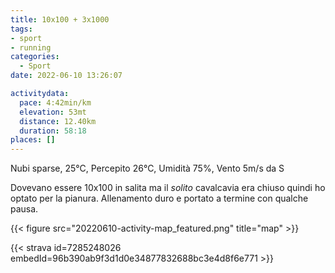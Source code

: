 ```yaml
---
title: 10x100 + 3x1000
tags:
- sport
- running
categories: 
  - Sport
date: 2022-06-10 13:26:07

activitydata:
  pace: 4:42min/km
  elevation: 53mt
  distance: 12.40km
  duration: 58:18
places: []
---
```


Nubi sparse, 25°C, Percepito 26°C, Umidità 75%, Vento 5m/s da S

<!--more-->

Dovevano essere 10x100 in salita ma il _solito_ cavalcavia era chiuso quindi ho optato per la pianura.
Allenamento duro e portato a termine con qualche pausa.


{{<  figure src="20220610-activity-map_featured.png" title="map" >}}


{{< strava id=7285248026 embedId=96b390ab9f3d1d0e34877832688bc3e4d8f6e771 >}}
